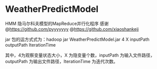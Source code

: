 # WeatherPredictModel

HMM 隐马尔科夫模型的MapReduce并行化程序 感谢@https://github.com/pyyyyyyy @https://github.com/xiaoshankeji

jar 包的运方式式为：hadoop jar WeatherPredictModel.jar 4 X inputPath outputPath IterationTime

其中，4为观察变量状态大小，X 为隐变量个数，inputPath 为输入文件路径，outputPath 为输出文件路径，IterationTime 为迭代次数。
